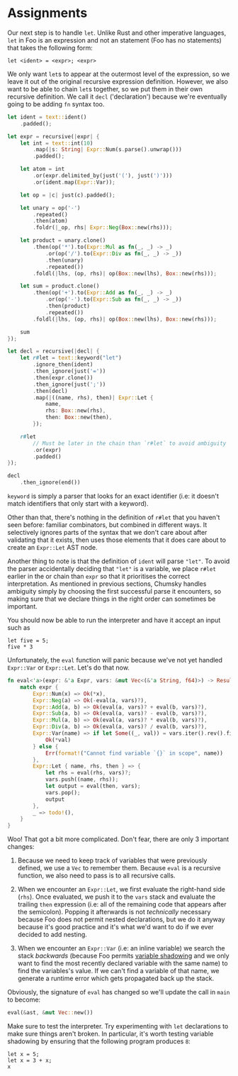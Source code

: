 # Assignments

Our next step is to handle `let`. Unlike Rust and other imperative languages, `let` in Foo is an expression and not an
statement (Foo has no statements) that takes the following form:

```
let <ident> = <expr>; <expr>
```

We only want `let`s to appear at the outermost level of the expression, so we leave it out of the original recursive
expression definition. However, we also want to be able to chain `let`s together, so we put them in their own recursive
definition. We call it `decl` ('declaration') because we're eventually going to be adding `fn` syntax too.

```rust
let ident = text::ident()
    .padded();

let expr = recursive(|expr| {
    let int = text::int(10)
        .map(|s: String| Expr::Num(s.parse().unwrap()))
        .padded();

    let atom = int
        .or(expr.delimited_by(just('('), just(')')))
        .or(ident.map(Expr::Var));

    let op = |c| just(c).padded();

    let unary = op('-')
        .repeated()
        .then(atom)
        .foldr(|_op, rhs| Expr::Neg(Box::new(rhs)));

    let product = unary.clone()
        .then(op('*').to(Expr::Mul as fn(_, _) -> _)
            .or(op('/').to(Expr::Div as fn(_, _) -> _))
            .then(unary)
            .repeated())
        .foldl(|lhs, (op, rhs)| op(Box::new(lhs), Box::new(rhs)));

    let sum = product.clone()
        .then(op('+').to(Expr::Add as fn(_, _) -> _)
            .or(op('-').to(Expr::Sub as fn(_, _) -> _))
            .then(product)
            .repeated())
        .foldl(|lhs, (op, rhs)| op(Box::new(lhs), Box::new(rhs)));

    sum
});

let decl = recursive(|decl| {
    let r#let = text::keyword("let")
        .ignore_then(ident)
        .then_ignore(just('='))
        .then(expr.clone())
        .then_ignore(just(';'))
        .then(decl)
        .map(|((name, rhs), then)| Expr::Let {
            name,
            rhs: Box::new(rhs),
            then: Box::new(then),
        });

    r#let
        // Must be later in the chain than `r#let` to avoid ambiguity
        .or(expr)
        .padded()
});

decl
    .then_ignore(end())
```

`keyword` is simply a parser that looks for an exact identifier (i.e: it doesn't match identifiers that only start with
a keyword).

Other than that, there's nothing in the definition of `r#let` that you haven't seen before: familiar combinators, but
combined in different ways. It selectively ignores parts of the syntax that we don't care about after validating that
it exists, then uses those elements that it does care about to create an `Expr::Let` AST node.

Another thing to note is that the definition of `ident` will parse `"let"`. To avoid the parser accidentally deciding
that `"let"` is a variable, we place `r#let` earlier in the or chain than `expr` so that it prioritises the correct
interpretation. As mentioned in previous sections, Chumsky handles ambiguity simply by choosing the first successful
parse it encounters, so making sure that we declare things in the right order can sometimes be important.

You should now be able to run the interpreter and have it accept an input such as

```
let five = 5;
five * 3
```

Unfortunately, the `eval` function will panic because we've not yet handled `Expr::Var` or `Expr::Let`. Let's do that
now.

```rust
fn eval<'a>(expr: &'a Expr, vars: &mut Vec<(&'a String, f64)>) -> Result<f64, String> {
    match expr {
        Expr::Num(x) => Ok(*x),
        Expr::Neg(a) => Ok(-eval(a, vars)?),
        Expr::Add(a, b) => Ok(eval(a, vars)? + eval(b, vars)?),
        Expr::Sub(a, b) => Ok(eval(a, vars)? - eval(b, vars)?),
        Expr::Mul(a, b) => Ok(eval(a, vars)? * eval(b, vars)?),
        Expr::Div(a, b) => Ok(eval(a, vars)? / eval(b, vars)?),
        Expr::Var(name) => if let Some((_, val)) = vars.iter().rev().find(|(var, _)| *var == name) {
            Ok(*val)
        } else {
            Err(format!("Cannot find variable `{}` in scope", name))
        },
        Expr::Let { name, rhs, then } => {
            let rhs = eval(rhs, vars)?;
            vars.push((name, rhs));
            let output = eval(then, vars);
            vars.pop();
            output
        },
        _ => todo!(),
    }
}
```

Woo! That got a bit more complicated. Don't fear, there are only 3 important changes:

1. Because we need to keep track of variables that were previously defined, we use a `Vec` to remember them. Because
   `eval` is a recursive function, we also need to pass is to all recursive calls.

2. When we encounter an `Expr::Let`, we first evaluate the right-hand side (`rhs`). Once evaluated, we push it to the
   `vars` stack and evaluate the trailing `then` expression (i.e: all of the remaining code that appears after the
   semicolon). Popping it afterwards is not *technically* necessary because Foo does not permit nested declarations,
   but we do it anyway because it's good practice and it's what we'd want to do if we ever decided to add nesting.

3. When we encounter an `Expr::Var` (i.e: an inline variable) we search the stack *backwards* (because Foo permits
   [variable shadowing](https://en.wikipedia.org/wiki/Variable_shadowing) and we only want to find the most recently
   declared variable with the same name) to find the variables's value. If we can't find a variable of that name, we
   generate a runtime error which gets propagated back up the stack.

Obviously, the signature of `eval` has changed so we'll update the call in `main` to become:

```rust
eval(&ast, &mut Vec::new())
```

Make sure to test the interpreter. Try experimenting with `let` declarations to make sure things aren't broken. In
particular, it's worth testing variable shadowing by ensuring that the following program produces `8`:

```
let x = 5;
let x = 3 + x;
x
```

